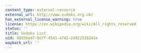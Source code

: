 ```yaml
---
content_type: external-resource
external_url: http://www.sudoku.org.uk/
has_external_license_warning: true
license: https://en.wikipedia.org/wiki/All_rights_reserved
status: ''
title: Sudoku List
uid: 40d36ed7-6e7f-4541-a742-24922538241e
wayback_url: ''
---
```


